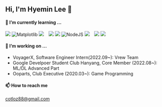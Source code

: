 ## Hi, I'm Hyemin Lee 👋

#### 🌱 I’m currently learning ...  

  <img src="https://img.shields.io/badge/PyTorch-EE4C2C?style=flat-square&logo=PyTorch&logoColor=white"> ![Matplotlib](https://img.shields.io/badge/Matplotlib-%234b8bbe.svg?style=flat-square&logo=Matplotlib&logoColor=white)
 <img src="https://img.shields.io/badge/Numpy-777BB4?style=flat-square&logo=numpy&logoColor=white"> &ensp; <img src="https://img.shields.io/badge/React-20232A?style=flat-square&logo=react&logoColor=61DAFB"> <img src="https://img.shields.io/badge/Redux-593D88?style=flat-square&logo=redux&logoColor=white"> ![NodeJS](https://img.shields.io/badge/node.js-6DA55F?style=flat-square&logo=node.js&logoColor=white)
 <img src="https://img.shields.io/badge/TypeScript-007ACC?style=flat-square&logo=typescript&logoColor=white"> &ensp; <img src="https://img.shields.io/badge/Unity-000000.svg?style=flat-square&logo=Unity&logoColor=white"> <img src="https://img.shields.io/badge/C%20Sharp-239120.svg?style=flat-square&logo=C-Sharp&logoColor=white">
  
#### 🔭 I’m working on ...

- VoyagerX, Software Engineer Intern(2022.09~): Vrew Team
- Google Develpoer Student Club Hanyang, Core Member (2022.08~): ML/DL Advanced Part
- Ooparts, Club Executive (2020.03~): Game Programming

#### 📫 How to reach me
cotloz88@gmail.com

<!--
**coitloz88/coitloz88** is a ✨ _special_ ✨ repository because its `README.md` (this file) appears on your GitHub profile.

Here are some ideas to get you started:

- 🔭 I’m currently working on ...
- 🌱 I’m currently learning ...
- 👯 I’m looking to collaborate on ...
- 🤔 I’m looking for help with ...
- 💬 Ask me about ...
- 📫 How to reach me: ...
- 😄 Pronouns: ...
- ⚡ Fun fact: ...
-->

<!--
[![Top Langs](https://github-readme-stats.vercel.app/api/top-langs/?username=coitloz88&exclude_repo=Garmin-API-Test,Garmin-Background-Test,unity-game-samples&layout=compact)](https://github.com/coitloz88/github-readme-stats)



![Footer](https://capsule-render.vercel.app/api?type=waving&color=auto&height=200&section=footer)
-->
